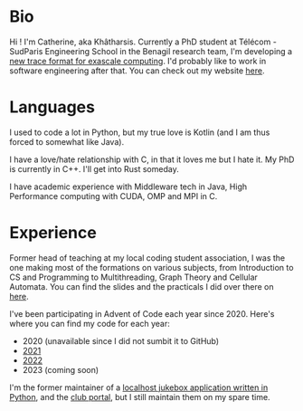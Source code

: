 # Bio
Hi ! I'm Catherine, aka Khâtharsis.
Currently a PhD student at Télécom - SudParis Engineering School in the Benagil research team, I'm developing a [new trace format for exascale computing](https://github.com/trahay/Hierarchical-Trace-Format).
I'd probably like to work in software engineering after that. You can check out my website [here](http://wiki.khatharsis.com).

# Languages
I used to code a lot in Python, but my true love is Kotlin (and I am thus forced to somewhat like Java).

I have a love/hate relationship with C, in that it loves me but I hate it. My PhD is currently in C++. I'll get into Rust someday.

I have academic experience with Middleware tech in Java, High Performance computing with CUDA, OMP and MPI in C.

# Experience
Former head of teaching at my local coding student association, I was the one making most of the formations on various subjects, from Introduction to CS and Programming to Multithreading, Graph Theory and Cellular Automata. You can find the slides and the practicals I did over there on [here](https://khatharsis.com/club-code-archive/).

I've been participating in Advent of Code each year since 2020. Here's where you can find my code for each year:
 - 2020 (unavailable since I did not sumbit it to GitHub)
 - [2021](https://github.com/club-code/AdventOfCode2021/tree/main/Kotlin/khatharsis)
 - [2022](https://github.com/club-code/AdventOfCode2022/tree/main/Kotlin/khatharsis)
 - 2023 (coming soon)

I'm the former maintainer of a [localhost jukebox application written in Python](https://gitlab.com/club-jeux-int/jukebox-ultra-nrv), and the [club portal](https://github.com/khatharsis42/portail-cj-mk2), but I still maintain them on my spare time.
